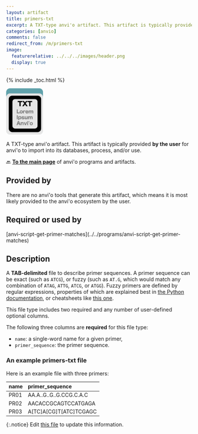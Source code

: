 ```yaml
---
layout: artifact
title: primers-txt
excerpt: A TXT-type anvi'o artifact. This artifact is typically provided by the user for anvi'o to import into its databases, process, and/or use.
categories: [anvio]
comments: false
redirect_from: /m/primers-txt
image:
  featurerelative: ../../../images/header.png
  display: true
---
```



{% include _toc.html %}


<img src="../../images/icons/TXT.png" alt="TXT" style="width:100px; border:none" />

A TXT-type anvi'o artifact. This artifact is typically provided **by the user** for anvi'o to import into its databases, process, and/or use.

🔙 **[To the main page](../../)** of anvi'o programs and artifacts.

## Provided by


There are no anvi'o tools that generate this artifact, which means it is most likely provided to the anvi'o ecosystem by the user.


## Required or used by


<p style="text-align: left" markdown="1"><span class="artifact-r">[anvi-script-get-primer-matches](../../programs/anvi-script-get-primer-matches)</span></p>


## Description

A **TAB-delimited** file to describe primer sequences. A primer sequence can be exact (such as `ATCG`), or fuzzy (such as `AT.G`, which would match any combination of `ATAG`, `ATTG`, `ATCG`, or `ATGG`). Fuzzy primers are defined by regular expressions, properties of which are explained best in [the Python documentation](https://docs.python.org/3/library/re.html), or cheatsheets like [this one](https://www.debuggex.com/cheatsheet/regex/python).

This file type includes two required and any number of user-defined optional columns.

The following three columns are **required** for this file type:

* `name`: a single-word name for a given primer,
* `primer_sequence`: the primer sequence.

### An example primers-txt file

Here is an example file with three primers:

|name|primer_sequence|
|:--|:--|
|PR01|AA.A..G..G..G.CCG.C.A.C|
|PR02|AACACCGCAGTCCATGAGA|
|PR03|A[TC]A[CG]T[ATC]TCGAGC|


{:.notice}
Edit [this file](https://github.com/merenlab/anvio/tree/master/anvio/docs/artifacts/primers-txt.md) to update this information.

